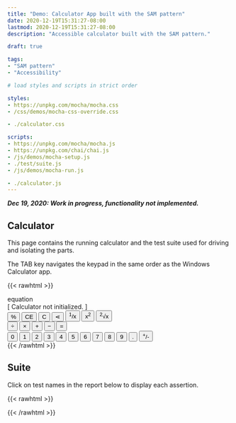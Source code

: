 ```yaml
---
title: "Demo: Calculator App built with the SAM pattern"
date: 2020-12-19T15:31:27-08:00
lastmod: 2020-12-19T15:31:27-08:00
description: "Accessible calculator built with the SAM pattern."

draft: true

tags:
- "SAM pattern"
- "Accessibility"

# load styles and scripts in strict order

styles:
- https://unpkg.com/mocha/mocha.css
- /css/demos/mocha-css-override.css

- ./calculator.css

scripts:
- https://unpkg.com/mocha/mocha.js
- https://unpkg.com/chai/chai.js
- /js/demos/mocha-setup.js
- ./test/suite.js
- /js/demos/mocha-run.js

- ./calculator.js
---
```


***Dec 19, 2020: Work in progress, functionality not implemented.*** 

## Calculator

This page contains the running calculator and the test suite used for driving and isolating the parts.

The TAB key navigates the keypad in the same order as the Windows Calculator app.

{{< rawhtml >}}
<div calculator>
  <div equation>equation</div>
  <output output>[ Calculator not initialized. ]</output>
  <output role="alert" aria-live="polite" aria-atomic="false" visually-hidden a11y-output></output>
  <div keypad>
    <button value="percent" aria-label="Percent">%</button>
    <button value="clearentry" aria-label="Clear Entry">CE</button>
    <button value="clear" aria-label="Clear">C</button>
    <button value="backspace" aria-label="Backspace">&ltdot;</button>
    <button value="reciprocal" aria-label="Reciprocal"><sup>1</sup>/x</button>
    <button value="square" aria-label="Square">x<sup>2</sup></button>
    <button value="squareroot" aria-label="Square Root"><sup>2</sup>&radic;x</button>
    <div operators>
      <button value="divide" aria-label="Divide By">&divide;</button>
      <button value="multiply" aria-label="Multiply By">&times;</button>
      <button value="plus" aria-label="Plus">&plus;</button>
      <button value="minus" aria-label="Minus">&minus;</button>
      <button value="equals" aria-label="Equals">&equals;</button>
    </div>
    <div numbers>
      <button value="0">0</button>
      <button value="1">1</button>
      <button value="2">2</button>
      <button value="3">3</button>
      <button value="4">4</button>
      <button value="5">5</button>
      <button value="6">6</button>
      <button value="7">7</button>
      <button value="8">8</button>
      <button value="9">9</button>
      <button value="decimal" aria-label="Decimal Separator">.</button>
      <button value="negate" aria-label="Positive-Negative"><sup>+</sup>/-</button>
    </div>
  </div>
</div>
{{< /rawhtml >}}

## Suite

Click on test names in the report below to display each assertion.

{{< rawhtml >}}
<div id="mocha"></div>
{{< /rawhtml >}}
